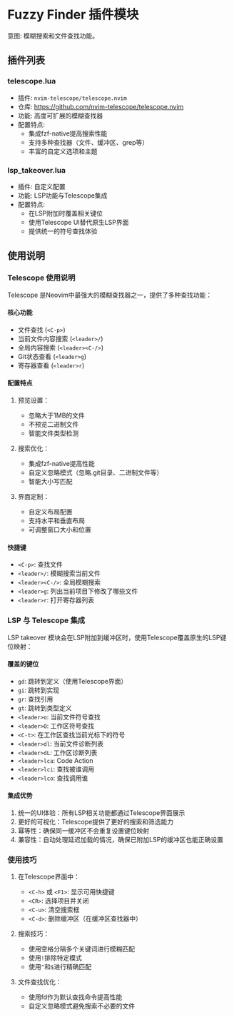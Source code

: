 # Fuzzy Finder 插件模块

意图: 模糊搜索和文件查找功能。

## 插件列表

### telescope.lua
- 插件: `nvim-telescope/telescope.nvim`
- 仓库: https://github.com/nvim-telescope/telescope.nvim
- 功能: 高度可扩展的模糊查找器
- 配置特点:
  - 集成fzf-native提高搜索性能
  - 支持多种查找器（文件、缓冲区、grep等）
  - 丰富的自定义选项和主题

### lsp_takeover.lua
- 插件: 自定义配置
- 功能: LSP功能与Telescope集成
- 配置特点:
  - 在LSP附加时覆盖相关键位
  - 使用Telescope UI替代原生LSP界面
  - 提供统一的符号查找体验

## 使用说明

### Telescope 使用说明

Telescope 是Neovim中最强大的模糊查找器之一，提供了多种查找功能：

#### 核心功能
- 文件查找 (`<C-p>`)
- 当前文件内容搜索 (`<leader>/`)
- 全局内容搜索 (`<leader><C-/>`)
- Git状态查看 (`<leader>g`)
- 寄存器查看 (`<leader>r`)

#### 配置特点
1. 预览设置：
   - 忽略大于1MB的文件
   - 不预览二进制文件
   - 智能文件类型检测

2. 搜索优化：
   - 集成fzf-native提高性能
   - 自定义忽略模式（忽略.git目录、二进制文件等）
   - 智能大小写匹配

3. 界面定制：
   - 自定义布局配置
   - 支持水平和垂直布局
   - 可调整窗口大小和位置

#### 快捷键
- `<C-p>`: 查找文件
- `<leader>/`: 模糊搜索当前文件
- `<leader><C-/>`: 全局模糊搜索
- `<leader>g`: 列出当前项目下修改了哪些文件
- `<leader>r`: 打开寄存器列表

### LSP 与 Telescope 集成

LSP takeover 模块会在LSP附加到缓冲区时，使用Telescope覆盖原生的LSP键位映射：

#### 覆盖的键位
- `gd`: 跳转到定义（使用Telescope界面）
- `gi`: 跳转到实现
- `gr`: 查找引用
- `gt`: 跳转到类型定义
- `<leader>o`: 当前文件符号查找
- `<leader>O`: 工作区符号查找
- `<C-t>`: 在工作区查找当前光标下的符号
- `<leader>dl`: 当前文件诊断列表
- `<leader>dL`: 工作区诊断列表
- `<leader>lca`: Code Action
- `<leader>lci`: 查找被谁调用
- `<leader>lco`: 查找调用谁

#### 集成优势
1. 统一的UI体验：所有LSP相关功能都通过Telescope界面展示
2. 更好的可视化：Telescope提供了更好的搜索和筛选能力
3. 幂等性：确保同一缓冲区不会重复设置键位映射
4. 兼容性：自动处理延迟加载的情况，确保已附加LSP的缓冲区也能正确设置

### 使用技巧

1. 在Telescope界面中：
   - `<C-h>` 或 `<F1>`: 显示可用快捷键
   - `<CR>`: 选择项目并关闭
   - `<C-u>`: 清空搜索框
   - `<C-d>`: 删除缓冲区（在缓冲区查找器中）

2. 搜索技巧：
   - 使用空格分隔多个关键词进行模糊匹配
   - 使用`!`排除特定模式
   - 使用`^`和`$`进行精确匹配

3. 文件查找优化：
   - 使用fd作为默认查找命令提高性能
   - 自定义忽略模式避免搜索不必要的文件